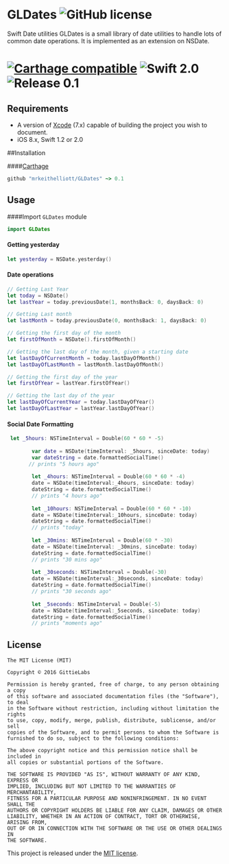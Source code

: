 # GLDates ![GitHub license](https://img.shields.io/badge/license-MIT-lightgrey.svg)
Swift Date utilities
GLDates is a small library of date utilities to handle lots of common date operations.  It is implemented as an extension on NSDate.
#  [![Carthage compatible](https://img.shields.io/badge/Carthage-compatible-4BC51D.svg?style=flat)](https://github.com/Carthage/Carthage) ![Swift 2.0](https://img.shields.io/badge/swift-2.0-orange.svg) ![Release 0.1](https://img.shields.io/badge/release-0.1-blue.svg)

## Requirements

* A version of [Xcode][xcode] (7.x) capable of building the project you wish to document.
* iOS 8.x, Swift 1.2 or 2.0

##Installation

####[Carthage](http://github.com/Carthage/Carthage)
```ruby 
github "mrkeithelliott/GLDates" ~> 0.1
```

## Usage
####Import `GLDates` module
```swift
import GLDates
```

#### Getting yesterday
```swift
let yesterday = NSDate.yesterday()   
```

#### Date operations
```swift
// Getting Last Year
let today = NSDate()
let lastYear = today.previousDate(1, monthsBack: 0, daysBack: 0)

// Getting Last month
let lastMonth = today.previousDate(0, monthsBack: 1, daysBack: 0)

// Getting the first day of the month
let firstOfMonth = NSDate().firstOfMonth()

// Getting the last day of the month, given a starting date
let lastDayOfCurrentMonth = today.lastDayOfMonth()
let lastDayOfLastMonth = lastMonth.lastDayOfMonth()

// Getting the first day of the year
let firstOfYear = lastYear.firstOfYear()

// Getting the last day of the year
let lastDayOfCurrentYear = today.lastDayOfYear()
let lastDayOfLastYear = lastYear.lastDayOfYear()
```
#### Social Date Formatting

```swift
 let _5hours: NSTimeInterval = Double(60 * 60 * -5)
        
        var date = NSDate(timeInterval: _5hours, sinceDate: today)
        var dateString = date.formattedSocialTime()
       // prints "5 hours ago"
        
        let _4hours: NSTimeInterval = Double(60 * 60 * -4)
        date = NSDate(timeInterval:_4hours, sinceDate: today)
        dateString = date.formattedSocialTime()
        // prints "4 hours ago"
        
        let _10hours: NSTimeInterval = Double(60 * 60 * -10)
        date = NSDate(timeInterval:_10hours, sinceDate: today)
        dateString = date.formattedSocialTime()
        // prints "today"
        
        let _30mins: NSTimeInterval = Double(60 * -30)
        date = NSDate(timeInterval: _30mins, sinceDate: today)
        dateString = date.formattedSocialTime()
        // prints "30 mins ago"
        
        let _30seconds: NSTimeInterval = Double(-30)
        date = NSDate(timeInterval:_30seconds, sinceDate: today)
        dateString = date.formattedSocialTime()
        // prints "30 seconds ago"
        
        let _5seconds: NSTimeInterval = Double(-5)
        date = NSDate(timeInterval:_5seconds, sinceDate: today)
        dateString = date.formattedSocialTime()
        // prints "moments ago"
```
## License

	The MIT License (MIT)

	Copyright © 2016 GittieLabs

	Permission is hereby granted, free of charge, to any person obtaining a copy
	of this software and associated documentation files (the "Software"), to deal
	in the Software without restriction, including without limitation the rights
	to use, copy, modify, merge, publish, distribute, sublicense, and/or sell
	copies of the Software, and to permit persons to whom the Software is
	furnished to do so, subject to the following conditions:

	The above copyright notice and this permission notice shall be included in
	all copies or substantial portions of the Software.

	THE SOFTWARE IS PROVIDED "AS IS", WITHOUT WARRANTY OF ANY KIND, EXPRESS OR
	IMPLIED, INCLUDING BUT NOT LIMITED TO THE WARRANTIES OF MERCHANTABILITY,
	FITNESS FOR A PARTICULAR PURPOSE AND NONINFRINGEMENT. IN NO EVENT SHALL THE
	AUTHORS OR COPYRIGHT HOLDERS BE LIABLE FOR ANY CLAIM, DAMAGES OR OTHER
	LIABILITY, WHETHER IN AN ACTION OF CONTRACT, TORT OR OTHERWISE, ARISING FROM,
	OUT OF OR IN CONNECTION WITH THE SOFTWARE OR THE USE OR OTHER DEALINGS IN
	THE SOFTWARE.

This project is released under the [MIT license](https://github.com/mrkeithelliott/GLDates/blob/master/LICENSE).

[xcode]: https://developer.apple.com/xcode "Xcode"

